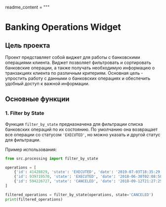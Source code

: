 readme_content = """
# Banking Operations Widget

## Цель проекта

Проект представляет собой виджет для работы с банковскими операциями клиента. Виджет позволяет фильтровать и сортировать банковские операции, а также получать необходимую информацию о транзакциях клиента по различным критериям. Основная цель - упростить работу с данными о банковских операциях и обеспечить удобный доступ к важной информации.

## Основные функции

### 1. Filter by State

Функция `filter_by_state` предназначена для фильтрации списка банковских операций по их состоянию. По умолчанию она возвращает все операции со статусом `'EXECUTED'`, но можно указать и другой статус для фильтрации.

Пример использования:

```python
from src.processing import filter_by_state

operations = [
    {'id': 41428829, 'state': 'EXECUTED', 'date': '2019-07-03T18:35:29.512364'},
    {'id': 939719570, 'state': 'EXECUTED', 'date': '2018-06-30T02:08:58.425572'},
    {'id': 594226727, 'state': 'CANCELED', 'date': '2018-09-12T21:27:25.241689'}
]

filtered_operations = filter_by_state(operations, state='CANCELED')
print(filtered_operations)

